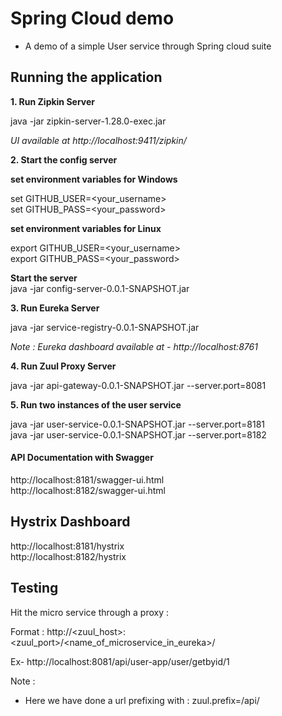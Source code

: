 
# Spring Cloud demo

* A demo of a simple User service through Spring cloud suite

## Running the application

**1. Run Zipkin Server**

java -jar zipkin-server-1.28.0-exec.jar

*UI available at http://localhost:9411/zipkin/*

**2. Start the config server**

**set environment variables for Windows** 

set GITHUB_USER=<your_username>  
set GITHUB_PASS=<your_password>

**set environment variables for Linux**

export GITHUB_USER=<your_username>  
export GITHUB_PASS=<your_password>

**Start the server**  
java -jar config-server-0.0.1-SNAPSHOT.jar

**3. Run Eureka Server**

java -jar service-registry-0.0.1-SNAPSHOT.jar

*Note : Eureka dashboard available at - http://localhost:8761*

**4. Run Zuul Proxy Server**

java -jar api-gateway-0.0.1-SNAPSHOT.jar --server.port=8081

**5. Run two instances of the user service**

java -jar user-service-0.0.1-SNAPSHOT.jar --server.port=8181  
java -jar user-service-0.0.1-SNAPSHOT.jar --server.port=8182

#### API Documentation with Swagger

http://localhost:8181/swagger-ui.html  
http://localhost:8182/swagger-ui.html

## Hystrix Dashboard 

http://localhost:8181/hystrix  
http://localhost:8182/hystrix

## Testing

Hit the micro service through a proxy :

Format : http://<zuul_host>:<zuul_port>/<name_of_microservice_in_eureka>/<url>

Ex- http://localhost:8081/api/user-app/user/getbyid/1

Note : 

* Here we have done a url prefixing with : zuul.prefix=/api/ 